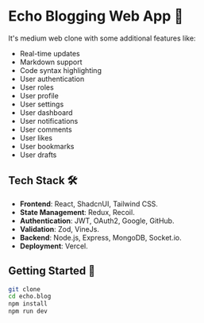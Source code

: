 # Echo Blogging Web App 📝

It's medium web clone with some additional features like:

- Real-time updates
- Markdown support
- Code syntax highlighting
- User authentication
- User roles
- User profile
- User settings
- User dashboard
- User notifications
- User comments
- User likes
- User bookmarks
- User drafts

## Tech Stack 🛠️

- **Frontend**: React, ShadcnUI, Tailwind CSS.
- **State Management**: Redux, Recoil.
- **Authentication**: JWT, OAuth2, Google, GitHub.
- **Validation**: Zod, VineJs.
- **Backend**: Node.js, Express, MongoDB, Socket.io.
- **Deployment**: Vercel.

## Getting Started 🚀

```bash
git clone
cd echo.blog
npm install
npm run dev
```
